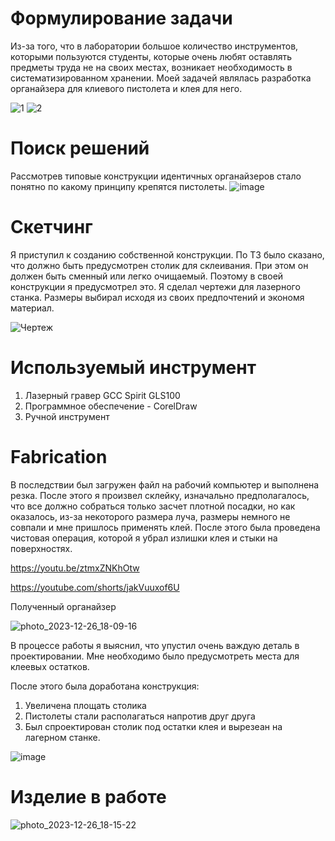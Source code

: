 # Формулирование задачи

Из-за того, что в лаборатории большое количество инструментов, которыми пользуются студенты, которые очень любят оставлять предметы труда не на своих местах, возникает необходимость в систематизированном хранении.
Моей задачей являлась разработка органайзера для клиевого пистолета и клея для него.

![1](https://github.com/Evgenpump71/Project1/assets/144489649/c6847a15-fc49-4088-9b8e-40c57f48411a)
![2](https://github.com/Evgenpump71/Project1/assets/144489649/ca4e4904-b839-4cfa-b762-3d877e4cb4b8)


# Поиск решений

Рассмотрев типовые конструкции идентичных органайзеров стало понятно по какому принципу крепятся пистолеты.
![image](https://github.com/Evgenpump71/glue-organizer/assets/144489649/091f9060-a2a6-4867-9c19-aa77784066e6)

# Скетчинг

Я приступил к созданию собственной конструкции. По ТЗ было сказано, что должно быть предусмотрен столик для склеивания. При этом он должен быть сменный или легко очищаемый. Поэтому в своей конструкции я предусмотрел это. Я сделал чертежи для лазерного станка. Размеры выбирал исходя из своих предпочтений и экономя материал.

![Чертеж](https://github.com/Evgenpump71/Project1/assets/144489649/d94263b5-dca0-476c-a287-a1d1d946e83f)

# Используемый инструмент

1. Лазерный гравер GCC Spirit GLS100
2. Программное обеспечение - CorelDraw
3. Ручной инструмент

# Fabrication

В последствии был загружен файл на рабочий компьютер и выполнена резка.
После этого я произвел склейку, изначально предполагалось, что все должно собраться только засчет плотной посадки, но как оказалось, из-за некоторого размера луча, размеры немного не совпали и мне пришлось применять клей.
После этого была проведена чистовая операция, которой я убрал излишки клея и стыки на поверхностях.

https://youtu.be/ztmxZNKhOtw

https://youtube.com/shorts/jakVuuxof6U

Полученный органайзер

![photo_2023-12-26_18-09-16](https://github.com/Evgenpump71/glue-organizer/assets/144489649/3fc87f88-1f35-48c7-81d4-88a598875925)


В процессе работы я выяснил, что упустил очень важдую деталь в проектировании. Мне необходимо было предусмотреть места для клеевых остатков.

После этого была доработана конструкция: 
1. Увеличена площать столика
2. Пистолеты стали располагаться напротив друг друга
3. Был спроектирован столик под остатки клея и вырезеан на лагерном станке.


![image](https://github.com/Evgenpump71/Project1/assets/144489649/6cc97111-0c16-46cc-a1aa-6d991dec70d5)

# Изделие в работе

![photo_2023-12-26_18-15-22](https://github.com/Evgenpump71/glue-organizer/assets/144489649/54f90c6d-d9fa-4c05-a4bf-4cf00ad7b380)




